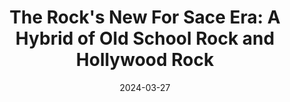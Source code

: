 ---
title: "The Rock's New For Sace Era: A Hybrid of Old School Rock and Hollywood Rock"
date: 2024-03-27
description: "The Rock's New For Sace Era: A Hybrid of Old School Rock and Hollywood Rock"
longDescription: >-
    We Comin For You Wrestling podcast discusses the current version of Dwayne "The Rock" Johnson and his impact on the wrestling world. They debate whether he embodies the corporate Rock, the old school Rock, or a hybrid of both. The hosts also express their admiration for The Rock's recent promos and his ability to say whatever he wants. They touch on his iconic entrance and theme song, as well as his potential match against Cody Rhodes. They jump into the impact of The Rock's presence on Roman Reigns and whether it hurts or enhances his character. 
    
    Visit ProWrestlingBlack.org for all We Comin For You Cast episodes! Send questions or comments to WeCominForYouCast@gmail.com
    WCFY online
    RVS: @FranchICE06
    ROD: @R8TED_R
    FB Group: https://bit.ly/3iGwOMw
    IG: https://bit.ly/2NB17ZB
    
    Follow SOLC Network online
    Instagram: https://bit.ly/39VL542
    Twitter: https://bit.ly/39aL395
    Facebook: https://bit.ly/3sQn7je
    
    To Listen to the podcast
    Podbean https://bit.ly/3t7SDJH
    YouTube http://bit.ly/3ouZqJU
    Spotify http://spoti.fi/3pwZZnJ
    Apple http://apple.co/39rwjD1
duration: "0:11:20"
youtubeId: "ZHAKDkEkiXk"

image: "/uploads/thumbnails/ZHAKDkEkiXk.jpg"
tags: ["wrestling"]
draft: false
---